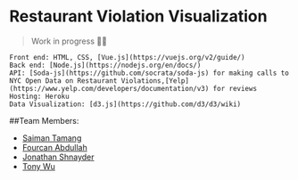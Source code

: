 # Restaurant Violation Visualization
> Work in progress 👷🚧

```
Front end: HTML, CSS, [Vue.js](https://vuejs.org/v2/guide/)
Back end: [Node.js](https://nodejs.org/en/docs/)
API: [Soda-js](https://github.com/socrata/soda-js) for making calls to NYC Open Data on Restaurant Violations,[Yelp](https://www.yelp.com/developers/documentation/v3) for reviews
Hosting: Heroku
Data Visualization: [d3.js](https://github.com/d3/d3/wiki)
```

##Team Members:
* [Saiman Tamang](https://github.com/saimantmg01)
* [Fourcan Abdullah](https://github.com/FourcanAbdullah)
* [Jonathan Shnayder](https://github.com/JonathanDog)
* [Tony Wu](https://github.com/tonywuhoo)

